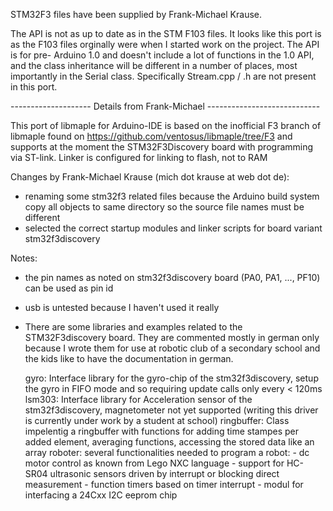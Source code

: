 STM32F3 files have been supplied by Frank-Michael Krause.

The API is not as up to date as in the STM F103 files.
It looks like this port is as the F103 files orginally were when I started work on the project.
The API is for pre- Arduino 1.0 and doesn't include a lot of functions in the 1.0 API, and the class inheritance will
be different in a number of places, most importantly in the Serial class. 
Specifically Stream.cpp / .h are not present in this port.



-------------------- Details from Frank-Michael ----------------------------

This port of libmaple for Arduino-IDE is based on the inofficial F3 branch 
of libmaple found on 
https://github.com/ventosus/libmaple/tree/F3
and supports at the moment the STM32F3Discovery board with programming via ST-link.
Linker is configured for linking to flash, not to RAM

Changes by Frank-Michael Krause (mich dot krause at web dot de):

- renaming some stm32f3 related files because the Arduino build system copy all objects to same directory so the source file names must be different
- selected the correct startup modules and linker scripts for board variant stm32f3discovery

Notes:

- the pin names as noted on stm32f3discovery board (PA0, PA1, ..., PF10) can be used as pin id
- usb is untested because I haven't used it really
- There are some libraries and examples related to the STM32F3discovery board. 
  They are commented mostly in german only because I wrote them for use at robotic club of a secondary school 
  and the kids like to have the documentation in german.
  
  gyro: Interface library for the gyro-chip of the stm32f3discovery, setup the gyro in FIFO mode and so 
        requiring update calls only every < 120ms
  lsm303: Interface library for Acceleration sensor of the stm32f3discovery, magnetometer  not yet supported (writing this driver is currently under work by a student at school)
  ringbuffer: Class impelentig a ringbuffer with functions for adding time stampes per added element, averaging functions, accessing the stored data like an array
  roboter: several functionalities needed to program a robot:
            - dc motor control as known from Lego NXC language
            - support for HC-SR04 ultrasonic sensors driven by interrupt or blocking direct measurement
			- function timers based on timer interrupt
			- modul for interfacing a 24Cxx I2C eeprom chip





